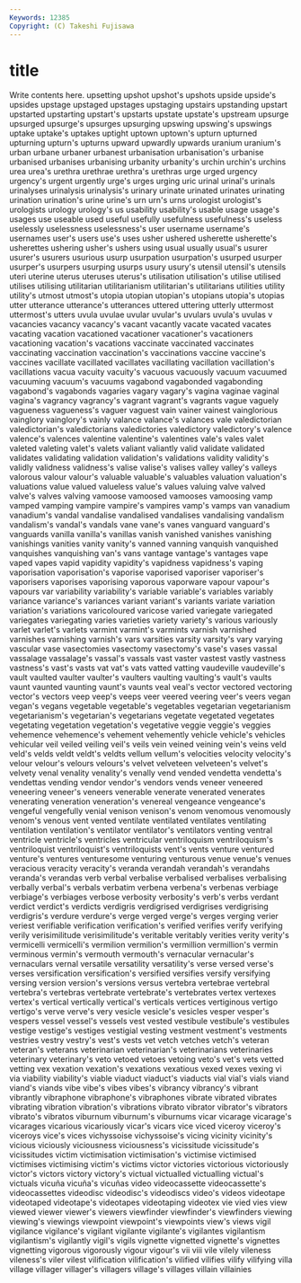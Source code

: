 ```yaml
---
Keywords: 12385 
Copyright: (C) Takeshi Fujisawa
---
```


# title

Write contents here.
upsetting upshot upshot's
upshots upside upside's upsides upstage upstaged upstages upstaging upstairs upstanding
upstart upstarted upstarting upstart's upstarts upstate upstate's upstream upsurge upsurged
upsurge's upsurges upsurging upswing upswing's upswings uptake uptake's uptakes uptight
uptown uptown's upturn upturned upturning upturn's upturns upward upwardly upwards
uranium uranium's urban urbane urbaner urbanest urbanisation urbanisation's urbanise urbanised
urbanises urbanising urbanity urbanity's urchin urchin's urchins urea urea's urethra
urethrae urethra's urethras urge urged urgency urgency's urgent urgently urge's
urges urging uric urinal urinal's urinals urinalyses urinalysis urinalysis's urinary
urinate urinated urinates urinating urination urination's urine urine's urn urn's
urns urologist urologist's urologists urology urology's us usability usability's usable
usage usage's usages use useable used useful usefully usefulness usefulness's
useless uselessly uselessness uselessness's user username username's usernames user's users
use's uses usher ushered usherette usherette's usherettes ushering usher's ushers
using usual usually usual's usurer usurer's usurers usurious usurp usurpation
usurpation's usurped usurper usurper's usurpers usurping usurps usury usury's utensil
utensil's utensils uteri uterine uterus uteruses uterus's utilisation utilisation's utilise
utilised utilises utilising utilitarian utilitarianism utilitarian's utilitarians utilities utility utility's
utmost utmost's utopia utopian utopian's utopians utopia's utopias utter utterance
utterance's utterances uttered uttering utterly uttermost uttermost's utters uvula uvulae
uvular uvular's uvulars uvula's uvulas v vacancies vacancy vacancy's vacant
vacantly vacate vacated vacates vacating vacation vacationed vacationer vacationer's vacationers
vacationing vacation's vacations vaccinate vaccinated vaccinates vaccinating vaccination vaccination's vaccinations
vaccine vaccine's vaccines vacillate vacillated vacillates vacillating vacillation vacillation's vacillations
vacua vacuity vacuity's vacuous vacuously vacuum vacuumed vacuuming vacuum's vacuums
vagabond vagabonded vagabonding vagabond's vagabonds vagaries vagary vagary's vagina vaginae
vaginal vagina's vagrancy vagrancy's vagrant vagrant's vagrants vague vaguely vagueness
vagueness's vaguer vaguest vain vainer vainest vainglorious vainglory vainglory's vainly
valance valance's valances vale valedictorian valedictorian's valedictorians valedictories valedictory valedictory's
valence valence's valences valentine valentine's valentines vale's vales valet valeted
valeting valet's valets valiant valiantly valid validate validated validates validating
validation validation's validations validity validity's validly validness validness's valise valise's
valises valley valley's valleys valorous valour valour's valuable valuable's valuables
valuation valuation's valuations value valued valueless value's values valuing valve
valved valve's valves valving vamoose vamoosed vamooses vamoosing vamp vamped
vamping vampire vampire's vampires vamp's vamps van vanadium vanadium's vandal
vandalise vandalised vandalises vandalising vandalism vandalism's vandal's vandals vane vane's
vanes vanguard vanguard's vanguards vanilla vanilla's vanillas vanish vanished vanishes
vanishing vanishings vanities vanity vanity's vanned vanning vanquish vanquished vanquishes
vanquishing van's vans vantage vantage's vantages vape vaped vapes vapid
vapidity vapidity's vapidness vapidness's vaping vaporisation vaporisation's vaporise vaporised vaporiser
vaporiser's vaporisers vaporises vaporising vaporous vaporware vapour vapour's vapours var
variability variability's variable variable's variables variably variance variance's variances variant
variant's variants variate variation variation's variations varicoloured varicose varied variegate
variegated variegates variegating varies varieties variety variety's various variously varlet
varlet's varlets varmint varmint's varmints varnish varnished varnishes varnishing varnish's
vars varsities varsity varsity's vary varying vascular vase vasectomies vasectomy
vasectomy's vase's vases vassal vassalage vassalage's vassal's vassals vast vaster
vastest vastly vastness vastness's vast's vasts vat vat's vats vatted
vatting vaudeville vaudeville's vault vaulted vaulter vaulter's vaulters vaulting vaulting's
vault's vaults vaunt vaunted vaunting vaunt's vaunts veal veal's vector
vectored vectoring vector's vectors veep veep's veeps veer veered veering
veer's veers vegan vegan's vegans vegetable vegetable's vegetables vegetarian vegetarianism
vegetarianism's vegetarian's vegetarians vegetate vegetated vegetates vegetating vegetation vegetation's vegetative
veggie veggie's veggies vehemence vehemence's vehement vehemently vehicle vehicle's vehicles
vehicular veil veiled veiling veil's veils vein veined veining vein's
veins veld veld's velds veldt veldt's veldts vellum vellum's velocities
velocity velocity's velour velour's velours velours's velvet velveteen velveteen's velvet's
velvety venal venality venality's venally vend vended vendetta vendetta's vendettas
vending vendor vendor's vendors vends veneer veneered veneering veneer's veneers
venerable venerate venerated venerates venerating veneration veneration's venereal vengeance vengeance's
vengeful vengefully venial venison venison's venom venomous venomously venom's venous
vent vented ventilate ventilated ventilates ventilating ventilation ventilation's ventilator ventilator's
ventilators venting ventral ventricle ventricle's ventricles ventricular ventriloquism ventriloquism's ventriloquist
ventriloquist's ventriloquists vent's vents venture ventured venture's ventures venturesome venturing
venturous venue venue's venues veracious veracity veracity's veranda verandah verandah's
verandahs veranda's verandas verb verbal verbalise verbalised verbalises verbalising verbally
verbal's verbals verbatim verbena verbena's verbenas verbiage verbiage's verbiages verbose
verbosity verbosity's verb's verbs verdant verdict verdict's verdicts verdigris verdigrised
verdigrises verdigrising verdigris's verdure verdure's verge verged verge's verges verging
verier veriest verifiable verification verification's verified verifies verify verifying verily
verisimilitude verisimilitude's veritable veritably verities verity verity's vermicelli vermicelli's vermilion
vermilion's vermillion vermillion's vermin verminous vermin's vermouth vermouth's vernacular vernacular's
vernaculars vernal versatile versatility versatility's verse versed verse's verses versification
versification's versified versifies versify versifying versing version version's versions versus
vertebra vertebrae vertebral vertebra's vertebras vertebrate vertebrate's vertebrates vertex vertexes
vertex's vertical vertically vertical's verticals vertices vertiginous vertigo vertigo's verve
verve's very vesicle vesicle's vesicles vesper vesper's vespers vessel vessel's
vessels vest vested vestibule vestibule's vestibules vestige vestige's vestiges vestigial
vesting vestment vestment's vestments vestries vestry vestry's vest's vests vet
vetch vetches vetch's veteran veteran's veterans veterinarian veterinarian's veterinarians veterinaries
veterinary veterinary's veto vetoed vetoes vetoing veto's vet's vets vetted
vetting vex vexation vexation's vexations vexatious vexed vexes vexing vi
via viability viability's viable viaduct viaduct's viaducts vial vial's vials
viand viand's viands vibe vibe's vibes vibes's vibrancy vibrancy's vibrant
vibrantly vibraphone vibraphone's vibraphones vibrate vibrated vibrates vibrating vibration vibration's
vibrations vibrato vibrator vibrator's vibrators vibrato's vibratos viburnum viburnum's viburnums
vicar vicarage vicarage's vicarages vicarious vicariously vicar's vicars vice viced
viceroy viceroy's viceroys vice's vices vichyssoise vichyssoise's vicing vicinity vicinity's
vicious viciously viciousness viciousness's vicissitude vicissitude's vicissitudes victim victimisation victimisation's
victimise victimised victimises victimising victim's victims victor victories victorious victoriously
victor's victors victory victory's victual victualled victualling victual's victuals vicuña
vicuña's vicuñas video videocassette videocassette's videocassettes videodisc videodisc's videodiscs video's
videos videotape videotaped videotape's videotapes videotaping videotex vie vied vies
view viewed viewer viewer's viewers viewfinder viewfinder's viewfinders viewing viewing's
viewings viewpoint viewpoint's viewpoints view's views vigil vigilance vigilance's vigilant
vigilante vigilante's vigilantes vigilantism vigilantism's vigilantly vigil's vigils vignette vignetted
vignette's vignettes vignetting vigorous vigorously vigour vigour's vii viii vile
vilely vileness vileness's viler vilest vilification vilification's vilified vilifies vilify
vilifying villa village villager villager's villagers village's villages villain villainies

